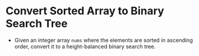 # Convert Sorted Array to Binary Search Tree

- Given an integer array `nums` where the elements are sorted in ascending order, convert it to a height-balanced binary search tree.
